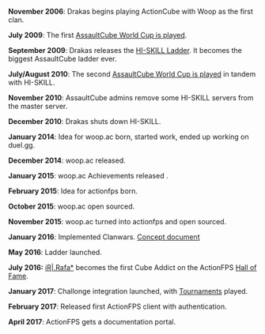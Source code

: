**November 2006**: Drakas begins playing ActionCube with Woop as the first clan.

**July 2009**: The first [AssaultCube World Cup is played](http://acwc.woop.us/).

**September 2009**: Drakas releases the [HI-SKILL Ladder](http://hi-skill.us/). It becomes the biggest AssaultCube ladder ever.

**July/August 2010**: The second [AssaultCube World Cup is played](http://acwc.woop.us/) in tandem with HI-SKILL.

**November 2010**: AssaultCube admins remove some HI-SKILL servers from the master server.

**December 2010**: Drakas shuts down HI-SKILL.

**January 2014**: Idea for woop.ac born, started work, ended up working on duel.gg.

**December 2014**: woop.ac released.

**January 2015**: woop.ac Achievements released .

**February 2015**: Idea for actionfps born.

**October 2015**: woop.ac open sourced.

**November 2015**: woop.ac turned into actionfps and open sourced.

**January 2016**: Implemented Clanwars. [Concept document](https://drive.google.com/a/vynar.com/file/d/0B7BXpjZMKCAIb3RsS2c5SG94TVk/view)

**May 2016**: Ladder launched.

**July 2016:** [iR\|.Rafa\*](https://actionfps.com/player/?id=rafael) becomes the first Cube Addict on the ActionFPS [Hall of Fame](https://actionfps.com/hof/).

**January 2017**: Challonge integration launched, with [Tournaments](/Tournaments.md) played.

**February 2017**: Released first ActionFPS client with authentication.

**April 2017**: ActionFPS gets a documentation portal.

